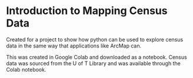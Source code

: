 # Introduction to Mapping Census Data
Created for a project to show how python can be used to explore census data in the same way that applications like ArcMap can. 

This was created in Google Colab and downloaded as a notebook. Census data was sourced from the U of T Library and was available through the Colab notebook.
